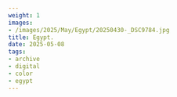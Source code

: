 ```yaml
---
weight: 1
images:
- /images/2025/May/Egypt/20250430-_DSC9784.jpg
title: Egypt.
date: 2025-05-08
tags:
- archive
- digital
- color
- egypt
---
```


